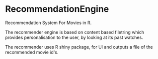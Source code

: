 # RecommendationEngine

Recommendation System For Movies in R.

The recommender engine is based on content based filetring which provides personalisation to the user, by looking at its past watches.

The recommender uses R shiny package, for UI and outputs a file of the recommended movie id's.



